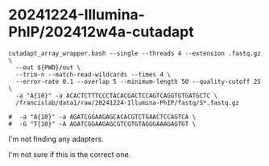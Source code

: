 
#	20241224-Illumina-PhIP/202412w4a-cutadapt


```
cutadapt_array_wrapper.bash --single --threads 4 --extension .fastq.gz \
  --out ${PWD}/out \
  --trim-n --match-read-wildcards --times 4 \
  --error-rate 0.1 --overlap 5 --minimum-length 50 --quality-cutoff 25 \
  -a "A{10}" -a ACACTCTTTCCCTACACGACTCCAGTCAGGTGTGATGCTC \
  /francislab/data1/raw/20241224-Illumina-PhIP/fastq/S*.fastq.gz

#  -a "A{10}" -a AGATCGGAAGAGCACACGTCTGAACTCCAGTCA \
#  -G "T{10}" -A AGATCGGAAGAGCGTCGTGTAGGGAAAGAGTGT \

```

I'm not finding any adapters.

I'm not sure if this is the correct one.

